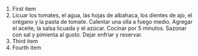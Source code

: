 1. First item
2. Licuar los tomates, el agua, las hojas de albahaca, los dientes de ajo, el orégano y la pasta de tomate. Calentar una olla a fuego medio. Agregar el aceite, la salsa licuada y el azúcar. Cocinar por 5 minutos. Sazonar con sal y pimienta al gusto. Dejar enfriar y reservar.
3. Third item
4. Fourth item
